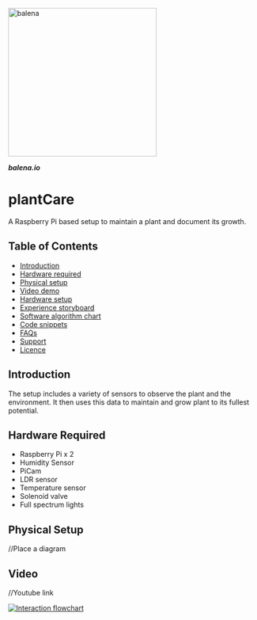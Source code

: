 <a href="http://balena.io"><img src="https://www.balena.io/blog/content/images/2017/10/balena_logo-1.jpg" width=300 title="balena" ></a>

***balena.io***

# plantCare

A Raspberry Pi based setup to maintain a plant and document its growth.

## Table of Contents

- [Introduction](#introduction)
- [Hardware required](#hardware)
- [Physical setup](#physical)
- [Video demo](#video)
- [Hardware setup](#setup)
- [Experience storyboard](#experience)
- [Software algorithm chart](#software)
- [Code snippets](#code)
- [FAQs](#faq)
- [Support](#support)
- [Licence](#licence)

## Introduction

The setup includes a variety of sensors to observe the plant and the environment. It then uses this data to maintain and grow plant to its fullest potential.

## Hardware Required

- Raspberry Pi x 2
- Humidity Sensor
- PiCam
- LDR sensor
- Temperature sensor
- Solenoid valve
- Full spectrum lights

## Physical Setup

//Place a diagram

## Video

//Youtube link

[![Interaction flowchart](https://github.com/drvkmr/table-cam/blob/master/images/interaction_image.png)]()

